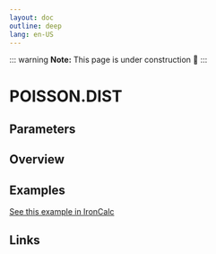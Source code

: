 ```yaml
---
layout: doc
outline: deep
lang: en-US
---
```


::: warning
**Note:** This page is under construction 🚧
:::

# POISSON.DIST

## Parameters

## Overview

## Examples

[See this example in IronCalc](https://app.ironcalc.com/?filename=poisson.dist)

## Links